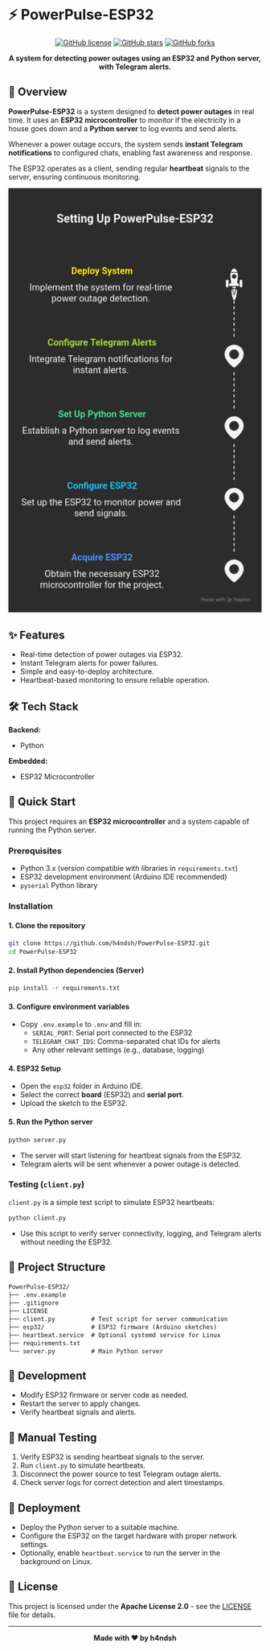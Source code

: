 
# ⚡ PowerPulse-ESP32

<div align="center">

[![GitHub license](https://img.shields.io/github/license/h4ndsh/PowerPulse-ESP32?style=for-the-badge)](LICENSE)
[![GitHub stars](https://img.shields.io/github/stars/h4ndsh/PowerPulse-ESP32?style=for-the-badge)](https://github.com/h4ndsh/PowerPulse-ESP32/stargazers)
[![GitHub forks](https://img.shields.io/github/forks/h4ndsh/PowerPulse-ESP32?style=for-the-badge)](https://github.com/h4ndsh/PowerPulse-ESP32/network)

**A system for detecting power outages using an ESP32 and Python server, with Telegram alerts.**

</div>

## 📖 Overview

**PowerPulse-ESP32** is a system designed to **detect power outages** in real time. It uses an **ESP32 microcontroller** to monitor if the electricity in a house goes down and a **Python server** to log events and send alerts.  

Whenever a power outage occurs, the system sends **instant Telegram notifications** to configured chats, enabling fast awareness and response.  

The ESP32 operates as a client, sending regular **heartbeat** signals to the server, ensuring continuous monitoring.


<div align="center">
  <img src="image.png" alt="PowerPulse-ESP32 Diagram">
</div>



## ✨ Features

- Real-time detection of power outages via ESP32.
- Instant Telegram alerts for power failures.
- Simple and easy-to-deploy architecture.
- Heartbeat-based monitoring to ensure reliable operation.

## 🛠️ Tech Stack

**Backend:**

- Python

**Embedded:**

- ESP32 Microcontroller

## 🚀 Quick Start

This project requires an **ESP32 microcontroller** and a system capable of running the Python server.

### Prerequisites

- Python 3.x (version compatible with libraries in `requirements.txt`)
- ESP32 development environment (Arduino IDE recommended)
- `pyserial` Python library

### Installation

#### 1. Clone the repository
```bash
git clone https://github.com/h4ndsh/PowerPulse-ESP32.git
cd PowerPulse-ESP32
```

#### 2. Install Python dependencies (Server)
```bash
pip install -r requirements.txt
```

#### 3. Configure environment variables
- Copy `.env.example` to `.env` and fill in:
  - `SERIAL_PORT`: Serial port connected to the ESP32
  - `TELEGRAM_CHAT_IDS`: Comma-separated chat IDs for alerts
  - Any other relevant settings (e.g., database, logging)

#### 4. ESP32 Setup
- Open the `esp32` folder in Arduino IDE.
- Select the correct **board** (ESP32) and **serial port**.
- Upload the sketch to the ESP32.

#### 5. Run the Python server
```bash
python server.py
```
- The server will start listening for heartbeat signals from the ESP32.
- Telegram alerts will be sent whenever a power outage is detected.

### Testing (`client.py`)
`client.py` is a simple test script to simulate ESP32 heartbeats:

```bash
python client.py
```

- Use this script to verify server connectivity, logging, and Telegram alerts without needing the ESP32.

## 📁 Project Structure

```
PowerPulse-ESP32/
├── .env.example
├── .gitignore
├── LICENSE
├── client.py          # Test script for server communication
├── esp32/             # ESP32 firmware (Arduino sketches)
├── heartbeat.service  # Optional systemd service for Linux
├── requirements.txt
└── server.py          # Main Python server
```

## 🔧 Development

- Modify ESP32 firmware or server code as needed.
- Restart the server to apply changes.
- Verify heartbeat signals and alerts.

## 🧪 Manual Testing

1. Verify ESP32 is sending heartbeat signals to the server.
2. Run `client.py` to simulate heartbeats.
3. Disconnect the power source to test Telegram outage alerts.
4. Check server logs for correct detection and alert timestamps.

## 🚀 Deployment

- Deploy the Python server to a suitable machine.
- Configure the ESP32 on the target hardware with proper network settings.
- Optionally, enable `heartbeat.service` to run the server in the background on Linux.

## 📄 License

This project is licensed under the **Apache License 2.0** - see the [LICENSE](LICENSE) file for details.

---

<div align="center">

**Made with ❤️ by h4ndsh**

</div>
